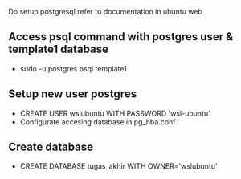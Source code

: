 Do setup postgresql refer to documentation in ubuntu web

## Access psql command with postgres user & template1 database
- sudo -u postgres psql template1

## Setup new user postgres
- CREATE USER wslubuntu WITH PASSWORD 'wsl-ubuntu'
- Configurate accesing database in pg_hba.conf

## Create database
- CREATE DATABASE tugas_akhir WITH OWNER='wslubuntu'

